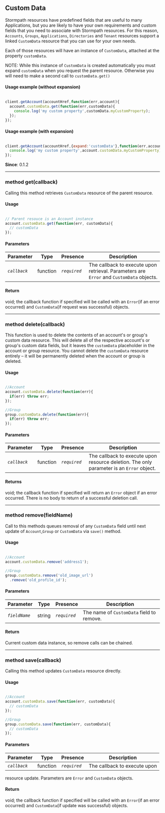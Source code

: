 ## Custom Data

Stormpath resources have predefined fields that are useful to many Applications,
but you are likely to have your own requirements and custom fields that you need
to associate with Stormpath resources. For this reason, `Accounts`, `Groups`,
`Applications`, `Directories` and `Tenant` resources support a linked `CustomData`
resource that you can use for your own needs.

Each of those resources will have an instance of `CustomData`, attached at the
property `customData`.

NOTE:  While this instance of `CustomData` is created automatically you must
expand `customData` when you request the parent resource.  Otherwise you will
need to make a second call to `customData.get()`

#### Usage example (without expansion)

```javascript

client.getAccount(accountHref,function(err,account){
  account.customData.get(function(err,customData){
    console.log('my custom property',customData.myCustomProperty);
  });
});
```

#### Usage example (with expansion)

```javascript

client.getAccount(accountHref,{expand:'customData'},function(err,account){
  console.log('my custom property',account.customData.myCustomProperty);
});
```

**Since**: 0.1.2

---

<a name="get"></a>
### <span class="member">method</span> get(callback)

Calling this method retrieves `CustomData` resource of the parent resource.

#### Usage

```javascript

// Parent resouce is an Account instance
account.customData.get(function(err, customData){
  // customData
});

```

#### Parameters

| Parameter   | Type            | Presence   | Description
|-------------|---------------- |----------- | -----------
| *`callback`* | function | *`required`* | The callback to execute upon retrieval. Parameters are `Error` and `CustomData` objects.


#### Return

void; the callback function if specified will be called with an
`Error`(if an error occurred) and
`CustomData`(if request was successful) objects.

---

<a name="delete"></a>
### <span class="member">method</span> delete(callback)

This function is used to delete the contents of an account's or group's custom data resource.
 This will delete all of the respective account's or group's custom data fields, but it leaves
 the `customData` placeholder in the account or group resource. You cannot delete the `customData`
 resource entirely – it will be permanently deleted when the account or group is
 deleted.

#### Usage

```javascript

//Account
account.customData.delete(function(err){
  if(err) throw err;
});

//Group
group.customData.delete(function(err){
  if(err) throw err;
});

```


#### Parameters

| Parameter   | Type            | Presence   | Description
|-------------|---------------- |----------- | -----------
| *`callback`* | function | *`required`* | The callback to execute upon resource deletion. The only parameter is an `Error` object.

#### Returns
void; the callback function if specified will return an `Error` object if an error occurred.  There is no body to return of a successful deletion call.

---

<a name="remove"></a>
### <span class="member">method</span> remove(fieldName)

Call to this methods queues removal of any `CustomData` field until next
 update of `Account`,`Group` or `CustomData` via `save()` method.

#### Usage

```javascript

//Account
account.customData.remove('address1');

//Group
group.customData.remove('old_image_url')
  .remove('old_profile_id');

```

#### Parameters

| Parameter   | Type            | Presence   | Description
|-------------|---------------- |----------- | -----------
| *`fieldName`* | string | *`required`* | The name of `CustomData` field to remove.


#### Return

Current custom data instance, so remove calls can be chained.

---

<a name="save"></a>
### <span class="member">method</span> save(callback)

Calling this method updates `CustomData` resource directly.

#### Usage

```javascript

//Account
account.customData.save(function(err, customData){
  // customData
});

//Group
group.customData.save(function(err, customData){
  // customData
});

```

#### Parameters

| Parameter   | Type            | Presence   | Description
|-------------|---------------- |----------- | -----------
| *`callback`* | function | *`required`* | The callback to execute upon
 resource update. Parameters are `Error` and `CustomData` objects.


#### Return

void; the callback function if specified will be called with an
`Error`(if an error occurred) and
`CustomData`(if update was successful) objects.